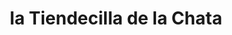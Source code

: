 ---
title: "la Tiendecilla de la Chata"
url: /galera/la-tiendecilla-de-la-chata/
shop: comodidad
---